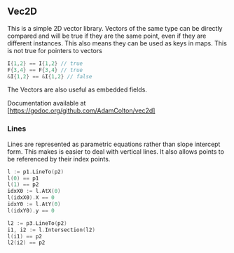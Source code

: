 ## Vec2D

This is a simple 2D vector library. Vectors of the same type can be directly
compared and will be true if they are the same point, even if they are different
instances. This also means they can be used as keys in maps. This is not true
for pointers to vectors

```Go
I{1,2} == I{1,2} // true
F{3,4} == F{3,4} // true
&I{1,2} == &I{1,2} // false
```

The Vectors are also useful as embedded fields.

Documentation available at [https://godoc.org/github.com/AdamColton/vec2d]

### Lines
Lines are represented as parametric equations rather than slope intercept form.
This makes is easier to deal with vertical lines. It also allows points to be
referenced by their index points.

```go
l := p1.LineTo(p2)
l(0) == p1
l(1) == p2
idxX0 := l.AtX(0)
l(idxX0).X == 0
idxY0 := l.AtY(0)
l(idxY0).y == 0

l2 := p3.LineTo(p2)
i1, i2 := l.Intersection(l2)
l(i1) == p2
l2(i2) == p2
```
